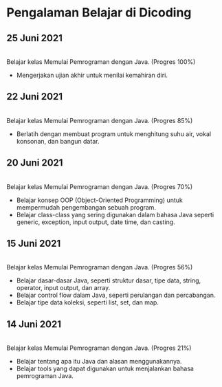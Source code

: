 # Pengalaman Belajar di Dicoding

## **25 Juni 2021**
<br>Belajar kelas Memulai Pemrograman dengan Java. (Progres 100%)
* Mengerjakan ujian akhir untuk menilai kemahiran diri.

## **22 Juni 2021**
<br>Belajar kelas Memulai Pemrograman dengan Java. (Progres 85%)
* Berlatih dengan membuat program untuk menghitung suhu air, vokal konsonan, dan bangun datar.

## **20 Juni 2021**
<br>Belajar kelas Memulai Pemrograman dengan Java. (Progres 70%)
* Belajar konsep OOP (Object-Oriented Programming) untuk mempermudah pengembangan sebuah program.
* Belajar class-class yang sering digunakan dalam bahasa Java seperti generic, exception, input output, date time, dan casting.

## **15 Juni 2021**
<br>Belajar kelas Memulai Pemrograman dengan Java. (Progres 56%)
* Belajar dasar-dasar Java, seperti struktur dasar, tipe data, string, operator, input output, dan array.
* Belajar control flow dalam Java, seperti perulangan dan percabangan.
* Belajar tipe data koleksi, seperti list, set, dan map.

## **14 Juni 2021**
<br>Belajar kelas Memulai Pemrograman dengan Java. (Progres 21%)
* Belajar tentang apa itu Java dan alasan menggunakannya.
* Belajar tools yang dapat digunakan untuk menjalankan bahasa pemrograman Java.
